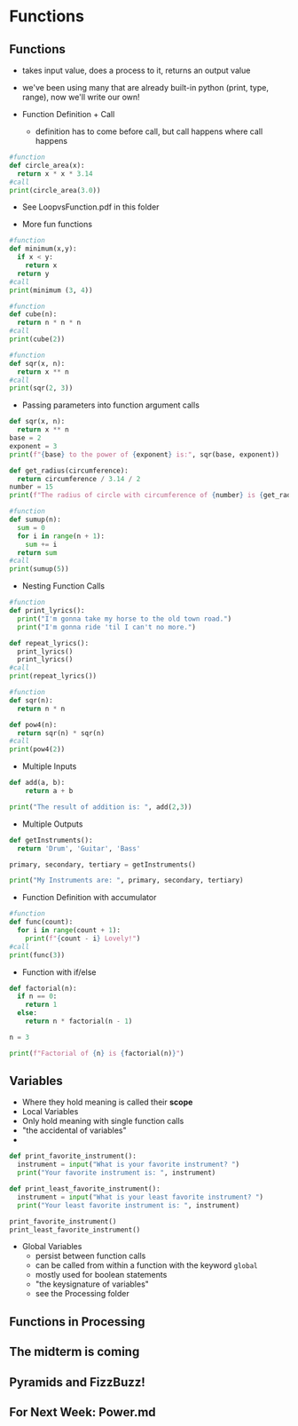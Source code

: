 # Functions

## Functions
- takes input value, does a process to it, returns an output value
- we've been using many that are already built-in python (print, type, range), now we'll write our own!

- Function Definition + Call
  - definition has to come before call, but call happens where call happens
```python
#function
def circle_area(x):
  return x * x * 3.14
#call
print(circle_area(3.0))
```

- See LoopvsFunction.pdf in this folder

- More fun functions
```python
#function
def minimum(x,y):
  if x < y:
    return x
  return y
#call
print(minimum (3, 4))
```
```python
#function
def cube(n):
  return n * n * n
#call
print(cube(2))
```
```python
#function
def sqr(x, n):
  return x ** n
#call
print(sqr(2, 3))
```

- Passing parameters into function argument calls
```python
def sqr(x, n):
  return x ** n
base = 2
exponent = 3
print(f"{base} to the power of {exponent} is:", sqr(base, exponent))
```
```python
def get_radius(circumference):
  return circumference / 3.14 / 2
number = 15
print(f"The radius of circle with circumference of {number} is {get_radius(number)}")
```
```python
#function
def sumup(n):
  sum = 0
  for i in range(n + 1):
    sum += i
  return sum
#call
print(sumup(5))
```

- Nesting Function Calls
```python
#function
def print_lyrics():
  print("I'm gonna take my horse to the old town road.")
  print("I'm gonna ride 'til I can't no more.")

def repeat_lyrics():
  print_lyrics()
  print_lyrics()
#call
print(repeat_lyrics())
```
```python
#function
def sqr(n):
  return n * n

def pow4(n):
  return sqr(n) * sqr(n)
#call
print(pow4(2))
```

- Multiple Inputs
```python
def add(a, b):
	return a + b

print("The result of addition is: ", add(2,3))
```

- Multiple Outputs
```python
def getInstruments():
  return 'Drum', 'Guitar', 'Bass'

primary, secondary, tertiary = getInstruments()

print("My Instruments are: ", primary, secondary, tertiary)
```

- Function Definition with accumulator
```python
#function
def func(count):
  for i in range(count + 1):
    print(f"{count - i} Lovely!")
#call
print(func(3))
```

- Function with if/else
```python
def factorial(n):
  if n == 0:
    return 1
  else:
    return n * factorial(n - 1)

n = 3

print(f"Factorial of {n} is {factorial(n)}")
```

## Variables
- Where they hold meaning is called their **scope**
- Local Variables
 - Only hold meaning with single function calls
 - "the accidental of variables"
 -
 ```python
 def print_favorite_instrument():
   instrument = input("What is your favorite instrument? ")
   print("Your favorite instrument is: ", instrument)

 def print_least_favorite_instrument():
   instrument = input("What is your least favorite instrument? ")
   print("Your least favorite instrument is: ", instrument)

 print_favorite_instrument()
 print_least_favorite_instrument()
```
- Global Variables
  - persist between function calls
  - can be called from within a function with the keyword `global`
  - mostly used for boolean statements
  - "the keysignature of variables"
  - see the Processing folder

## Functions in Processing

## The midterm is coming

## Pyramids and FizzBuzz!

## For Next Week: Power.md
